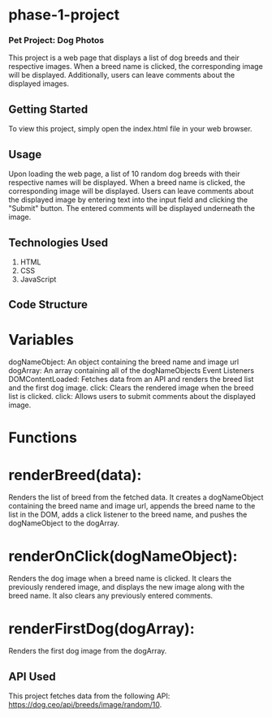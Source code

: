 # phase-1-project

### Pet Project: Dog Photos
This project is a web page that displays a list of dog breeds and their respective images. When a breed name is clicked, the corresponding image will be displayed. Additionally, users can leave comments about the displayed images.

## Getting Started
To view this project, simply open the index.html file in your web browser.

## Usage
Upon loading the web page, a list of 10 random dog breeds with their respective names will be displayed. When a breed name is clicked, the corresponding image will be displayed. Users can leave comments about the displayed image by entering text into the input field and clicking the "Submit" button. The entered comments will be displayed underneath the image.

## Technologies Used
1. HTML
2. CSS
3. JavaScript

## Code Structure
# Variables
dogNameObject: An object containing the breed name and image url
dogArray: An array containing all of the dogNameObjects
Event Listeners
DOMContentLoaded: Fetches data from an API and renders the breed list and the first dog image.
click: Clears the rendered image when the breed list is clicked.
click: Allows users to submit comments about the displayed image.

# Functions
# renderBreed(data): 
Renders the list of breed from the fetched data. It creates a dogNameObject containing the breed name and image url, appends the breed name to the list in the DOM, adds a click listener to the breed name, and pushes the dogNameObject to the dogArray.

# renderOnClick(dogNameObject):
Renders the dog image when a breed name is clicked. It clears the previously rendered image, and displays the new image along with the breed name. It also clears any previously entered comments.

# renderFirstDog(dogArray):
Renders the first dog image from the dogArray.

## API Used
This project fetches data from the following API: https://dog.ceo/api/breeds/image/random/10.
